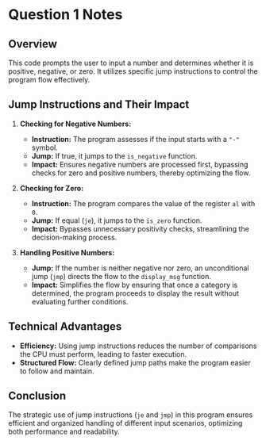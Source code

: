 # Question 1 Notes

## Overview
This code prompts the user to input a number and determines whether it is positive, negative, or zero. It utilizes specific jump instructions to control the program flow effectively.

## Jump Instructions and Their Impact

1. **Checking for Negative Numbers:**
   - **Instruction:** The program assesses if the input starts with a `"-"` symbol.
   - **Jump:** If true, it jumps to the `is_negative` function.
   - **Impact:** Ensures negative numbers are processed first, bypassing checks for zero and positive numbers, thereby optimizing the flow.

2. **Checking for Zero:**
   - **Instruction:** The program compares the value of the register `al` with `0`.
   - **Jump:** If equal (`je`), it jumps to the `is_zero` function.
   - **Impact:** Bypasses unnecessary positivity checks, streamlining the decision-making process.

3. **Handling Positive Numbers:**
   - **Jump:** If the number is neither negative nor zero, an unconditional jump (`jmp`) directs the flow to the `display_msg` function.
   - **Impact:** Simplifies the flow by ensuring that once a category is determined, the program proceeds to display the result without evaluating further conditions.

## Technical Advantages
- **Efficiency:** Using jump instructions reduces the number of comparisons the CPU must perform, leading to faster execution.
- **Structured Flow:** Clearly defined jump paths make the program easier to follow and maintain.

## Conclusion
The strategic use of jump instructions (`je` and `jmp`) in this program ensures efficient and organized handling of different input scenarios, optimizing both performance and readability.

